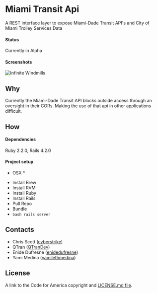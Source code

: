 # Miami Transit Api

A REST interface layer to expose Miami-Dade Transit API's and City of Miami Trolley Services Data

#### Status 
Currently in Alpha

#### Screenshots
![Infinite Windmills](http://i.giphy.com/MIY4jpusckRmU.gif)

## Why
Currently the Miami-Dade Transit API blocks outside access through an oversight in their CORs.
Making the use of that api in other applications difficult.

## How
#### Dependencies
Ruby 2.2.0, Rails 4.2.0

#### Project setup

* OSX *
- Install Brew
- Install RVM
- Install Ruby
- Install Rails
- Pull Repo
- Bundle
- ```bash rails server ```

Contacts
--------

* Chris Scott ([cyberstrike](https://github.com/cyberstrike))
* QTran ([QTranDev](https://github.com/qtrandev))
* Enide Dufresne ([enidedufresne](https://github.com/enidedufresne))
* Yami Medina ([yamilethmedina](https://github.com/tmaybe))


## License
A link to the Code for America copyright and [LICENSE.md file](https://github.com/codeforamerica/ceviche-cms/blob/master/LICENCE.md).
